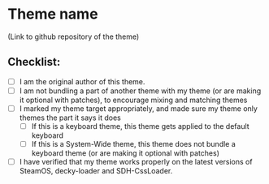 # Theme name

(Link to github repository of the theme)

## Checklist:

- [ ] I am the original author of this theme.
- [ ] I am not bundling a part of another theme with my theme (or are making it optional with patches), to encourage mixing and matching themes
- [ ] I marked my theme target appropriately, and made sure my theme only themes the part it says it does
    - [ ] If this is a keyboard theme, this theme gets applied to the default keyboard
    - [ ] If this is a System-Wide theme, this theme does not bundle a keyboard theme (or are making it optional with patches)
- [ ] I have verified that my theme works properly on the latest versions of SteamOS, decky-loader and SDH-CssLoader.